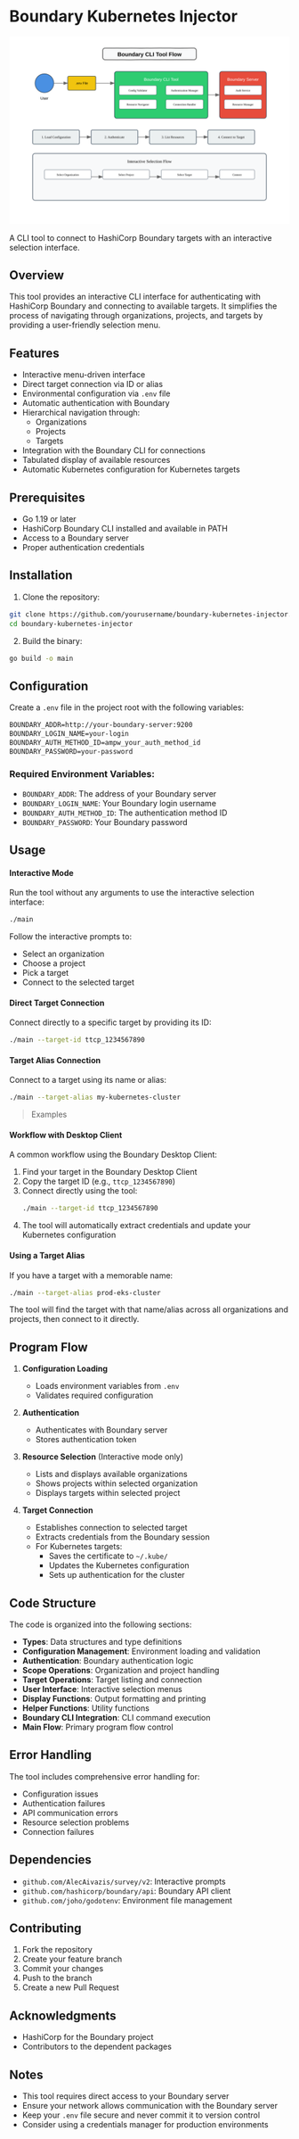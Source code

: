 # Boundary Kubernetes Injector

![](flow.svg)

A CLI tool to connect to HashiCorp Boundary targets with an interactive selection interface.

## Overview

This tool provides an interactive CLI interface for authenticating with HashiCorp Boundary and connecting to available targets. It simplifies the process of navigating through organizations, projects, and targets by providing a user-friendly selection menu.

## Features

- Interactive menu-driven interface
- Direct target connection via ID or alias
- Environmental configuration via `.env` file
- Automatic authentication with Boundary
- Hierarchical navigation through:
  - Organizations
  - Projects
  - Targets
- Integration with the Boundary CLI for connections
- Tabulated display of available resources
- Automatic Kubernetes configuration for Kubernetes targets

## Prerequisites

- Go 1.19 or later
- HashiCorp Boundary CLI installed and available in PATH
- Access to a Boundary server
- Proper authentication credentials

## Installation

1. Clone the repository:

```bash
git clone https://github.com/yourusername/boundary-kubernetes-injector.git
cd boundary-kubernetes-injector
```

2. Build the binary:

```bash
go build -o main
```

## Configuration

Create a `.env` file in the project root with the following variables:

```env
BOUNDARY_ADDR=http://your-boundary-server:9200
BOUNDARY_LOGIN_NAME=your-login
BOUNDARY_AUTH_METHOD_ID=ampw_your_auth_method_id
BOUNDARY_PASSWORD=your-password
```

### Required Environment Variables:

- `BOUNDARY_ADDR`: The address of your Boundary server
- `BOUNDARY_LOGIN_NAME`: Your Boundary login username
- `BOUNDARY_AUTH_METHOD_ID`: The authentication method ID
- `BOUNDARY_PASSWORD`: Your Boundary password

## Usage

#### Interactive Mode

Run the tool without any arguments to use the interactive selection interface:

```bash
./main
```

Follow the interactive prompts to:

- Select an organization
- Choose a project
- Pick a target
- Connect to the selected target

#### Direct Target Connection

Connect directly to a specific target by providing its ID:

```bash
./main --target-id ttcp_1234567890
```

#### Target Alias Connection

Connect to a target using its name or alias:

```bash
./main --target-alias my-kubernetes-cluster
```

> Examples

#### Workflow with Desktop Client

A common workflow using the Boundary Desktop Client:

1. Find your target in the Boundary Desktop Client
2. Copy the target ID (e.g., `ttcp_1234567890`)
3. Connect directly using the tool:
   ```bash
   ./main --target-id ttcp_1234567890
   ```
4. The tool will automatically extract credentials and update your Kubernetes configuration

#### Using a Target Alias

If you have a target with a memorable name:

```bash
./main --target-alias prod-eks-cluster
```

The tool will find the target with that name/alias across all organizations and projects, then connect to it directly.

## Program Flow

1. **Configuration Loading**

   - Loads environment variables from `.env`
   - Validates required configuration

2. **Authentication**

   - Authenticates with Boundary server
   - Stores authentication token

3. **Resource Selection** (Interactive mode only)

   - Lists and displays available organizations
   - Shows projects within selected organization
   - Displays targets within selected project

4. **Target Connection**
   - Establishes connection to selected target
   - Extracts credentials from the Boundary session
   - For Kubernetes targets:
     - Saves the certificate to `~/.kube/`
     - Updates the Kubernetes configuration
     - Sets up authentication for the cluster

## Code Structure

The code is organized into the following sections:

- **Types**: Data structures and type definitions
- **Configuration Management**: Environment loading and validation
- **Authentication**: Boundary authentication logic
- **Scope Operations**: Organization and project handling
- **Target Operations**: Target listing and connection
- **User Interface**: Interactive selection menus
- **Display Functions**: Output formatting and printing
- **Helper Functions**: Utility functions
- **Boundary CLI Integration**: CLI command execution
- **Main Flow**: Primary program flow control

## Error Handling

The tool includes comprehensive error handling for:

- Configuration issues
- Authentication failures
- API communication errors
- Resource selection problems
- Connection failures

## Dependencies

- `github.com/AlecAivazis/survey/v2`: Interactive prompts
- `github.com/hashicorp/boundary/api`: Boundary API client
- `github.com/joho/godotenv`: Environment file management

## Contributing

1. Fork the repository
2. Create your feature branch
3. Commit your changes
4. Push to the branch
5. Create a new Pull Request

## Acknowledgments

- HashiCorp for the Boundary project
- Contributors to the dependent packages

## Notes

- This tool requires direct access to your Boundary server
- Ensure your network allows communication with the Boundary server
- Keep your `.env` file secure and never commit it to version control
- Consider using a credentials manager for production environments

